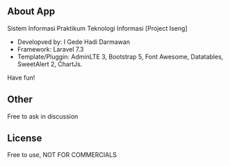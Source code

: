 

## About App

Sistem Informasi Praktikum Teknologi Informasi [Project Iseng]

- Developved by: I Gede Hadi Darmawan
- Framework: Laravel 7.3
- Template/Pluggin: AdminLTE 3, Bootstrap 5, Font Awesome, Datatables, SweetAlert 2, ChartJs.

Have fun!

## Other

Free to ask in discussion

## License

Free to use, NOT FOR COMMERCIALS
